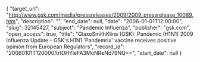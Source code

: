 {
  "target_url": "http://www.gsk.com/media/pressreleases/2009/2009_pressrelease_10089.htm", 
  "description": "", 
  "end_date": null, 
  "date": "2006-01-01T12:00:00", 
  "slug": 32145427, 
  "subject": "Pandemic Influenza", 
  "publisher": "gsk.com", 
  "open_access": true, 
  "title": "GlaxoSmithKline (GSK): Pandemic (H1N1) 2009 Influenza Update - GSK's H1N1 'Pandemrix' vaccine receives positive opinion from European Regulators", 
  "record_id": "20060101T120000/trIOHYieFA3MoNReNd79NQ==", 
  "start_date": null
}


